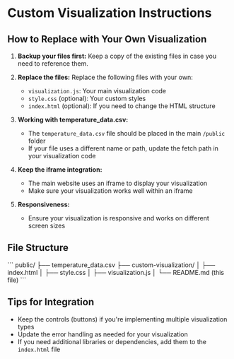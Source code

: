 # Custom Visualization Instructions

## How to Replace with Your Own Visualization

1. **Backup your files first:** Keep a copy of the existing files in case you need to reference them.

2. **Replace the files:** Replace the following files with your own:
   - `visualization.js`: Your main visualization code
   - `style.css` (optional): Your custom styles
   - `index.html` (optional): If you need to change the HTML structure

3. **Working with temperature_data.csv:** 
   - The `temperature_data.csv` file should be placed in the main `/public` folder
   - If your file uses a different name or path, update the fetch path in your visualization code

4. **Keep the iframe integration:** 
   - The main website uses an iframe to display your visualization
   - Make sure your visualization works well within an iframe

5. **Responsiveness:**
   - Ensure your visualization is responsive and works on different screen sizes

## File Structure

\`\`\`
public/
├── temperature_data.csv
├── custom-visualization/
│   ├── index.html
│   ├── style.css
│   ├── visualization.js
│   └── README.md (this file)
\`\`\`

## Tips for Integration

- Keep the controls (buttons) if you're implementing multiple visualization types
- Update the error handling as needed for your visualization
- If you need additional libraries or dependencies, add them to the `index.html` file
